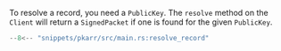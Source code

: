 To resolve a record, you need a `PublicKey`. The `resolve` method on the `Client` will return a `SignedPacket` if one is found for the given `PublicKey`.

```rust
--8<-- "snippets/pkarr/src/main.rs:resolve_record"
```
